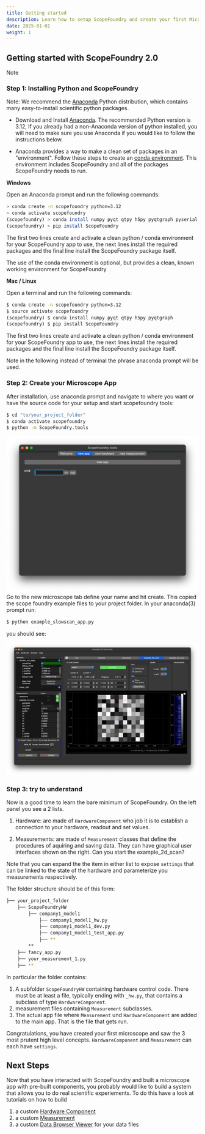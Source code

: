 ```yaml
---
title: Getting started
description: Learn how to setup ScopeFoundry and create your first Microscope App
date: 2025-01-01
weight: 1
---
```


## Getting started with ScopeFoundry 2.0

Note

### Step 1: Installing Python and ScopeFoundry

[anaconda_dl]: https://www.anaconda.com/download/success

Note: We recommend the [Anaconda](https://www.anaconda.com/download/success) Python distribution, which contains many easy-to-install scientific python packages.

* Download and Install [Anaconda](https://www.anaconda.com/download/success). The recommended Python version is 3.12, If you already had a non-Anaconda version of python installed, you will need to make sure you use Anaconda if you would like to follow the instructions below.

* Anaconda provides a way to make a clean set of packages in an "environment". Follow these steps to create an [conda environment](http://conda.pydata.org/docs/using/envs.html). This environment includes ScopeFoundry and all of the packages ScopeFoundry needs to run. 

__Windows__
    
Open an Anaconda prompt and run the following commands:

```sh
> conda create -n scopefoundry python=3.12
> conda activate scopefoundry
(scopefoundry) > conda install numpy pyqt qtpy h5py pyqtgraph pyserial matplotlib qtconsole
(scopefoundry) > pip install ScopeFoundry
```
The first two lines create and activate a clean python / conda environment for your ScopeFoundry app to use, the next lines install the required packages and the final line install the ScopeFoundry package itself.    

The use of the conda environment is optional, but provides a clean, known working environment for ScopeFoundry

__Mac / Linux__

Open a terminal and run the following commands:

```sh
$ conda create -n scopefoundry python=3.12
$ source activate scopefoundry
(scopefoundry) $ conda install numpy pyqt qtpy h5py pyqtgraph
(scopefoundry) $ pip install ScopeFoundry
```

The first two lines create and activate a clean python / conda environment for your ScopeFoundry app to use, the next lines install the required packages and the final line install the ScopeFoundry package itself. 

Note in the following instead of terminal the phrase anaconda prompt will be used.


### Step 2: Create your Microscope App

After installation, use anaconda prompt and navigate to where you want or have the source code for your setup and start scopefoundry tools:

```sh
$ cd "to/your_project_folder"
$ conda activate scopefoundry
$ python -m ScopeFoundry.tools
```

![tools_new_app](tools_new_app.png)Go to the new microscope tab define your name and hit create. This copied the scope foundry example files to your project folder. In your anaconda(3) prompt run:

```sh
$ python example_slowscan_app.py
```

you should see:

![example_microscope_app](example_microscope_app.png)

### Step 3: try to understand

Now is a good time to learn the bare minimum of ScopeFoundry. On the left panel you see a 2 lists.  

1. Hardware: are made of `HardwareComponent` who job it is to establish a connection to your hardware, readout and set values. 

2. Measurements: are made of `Measurement` classes that define the procedures of aquiring and saving data. They can have graphical user interfaces shown on the right. Can you start the example_2d_scan?

Note that you can expand the the item in either list to expose `settings` that can be linked to the state of the hardware and parameterize you measurements respectively.

The folder structure should be of this form: 


```sh
├── your_project_folder
    ├── ScopeFoundryHW
     	├── company1_model1
     		├── company1_model1_hw.py					
     		├── company1_model1_dev.py			
     		├── company1_model1_test_app.py
     		├── **
     	**
    ├── fancy_app.py
    ├── your_measurement_1.py
    ├── **
```

In particular the folder contains:

1. A subfolder `ScopeFoundryHW` containing hardware control code. There must be at least a file, typically ending with `_hw.py`, that contains a subclass of type `HardwareComponent`.
2. measurement files containing `Measurement` subclasses.
3. The actual app file where `Measurement` und `HardwareComponent` are added to the main app. That is the file that gets run.

Congratulations, you have created your first microscope and saw the 3 most prutent high level concepts. `HardwareComponent` and `Measurement` can each have `settings`.


## Next Steps

Now that you have interacted with ScopeFoundry and built a microscope app with pre-built components, you probably would like to build a system that allows you to do real scientific experiements. To do this have a look at tutorials on how to build

1.	a custom [Hardware Component](../2-hardware-1)
2. 	a custom [Measurement](../3-measurement)
3.  a custom [Data Browser Viewer]((5_data-browser-viewer)) for your data files

